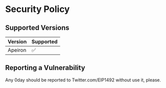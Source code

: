 # Security Policy

## Supported Versions

| Version  | Supported          |
| -------- | ------------------ |
| Apeiron  | :white_check_mark: |

## Reporting a Vulnerability

Any 0day should be reported to Twitter.com/EIP1492 without use it, please.

